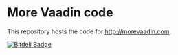 # More Vaadin code

This repository hosts the code for http://morevaadin.com.

[![Bitdeli Badge](https://d2weczhvl823v0.cloudfront.net/nfrankel/more-vaadin/trend.png)](https://bitdeli.com/free "Bitdeli Badge")

